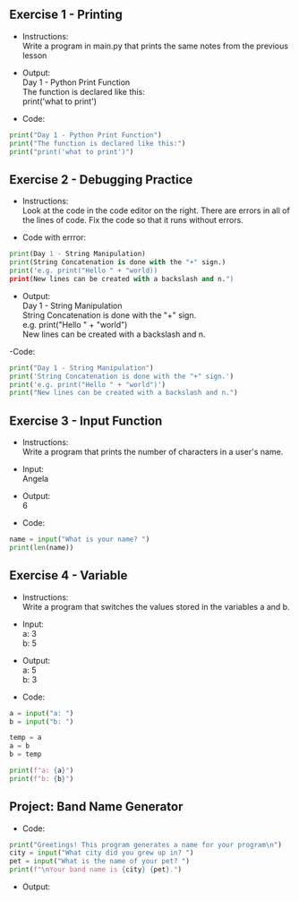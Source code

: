 ## Exercise 1 - Printing
- Instructions:<br>
Write a program in main.py that prints the same notes from the previous lesson

- Output:<br>
Day 1 - Python Print Function<br>
The function is declared like this:<br>
print('what to print')

- Code:
```python
print("Day 1 - Python Print Function")
print("The function is declared like this:")
print("print('what to print')")
```

## Exercise 2 - Debugging Practice
- Instructions:<br>
Look at the code in the code editor on the right. There are errors in all of the lines of code. Fix the code so that it runs without errors.

- Code with errror:
```py
print(Day 1 - String Manipulation)
print(String Concatenation is done with the "+" sign.)
print('e.g. print("Hello " + "world))
print(New lines can be created with a backslash and n.")
```

- Output:<br>
Day 1 - String Manipulation<br>
String Concatenation is done with the "+" sign.<br>
e.g. print("Hello " + "world")<br>
New lines can be created with a backslash and n.

-Code:
```py
print("Day 1 - String Manipulation")
print('String Concatenation is done with the "+" sign.')
print('e.g. print("Hello " + "world")')
print("New lines can be created with a backslash and n.")
```

## Exercise 3 - Input Function
- Instructions:<br>
Write a program that prints the number of characters in a user's name.

- Input:<br>
Angela

- Output:<br>
6

- Code:
```py
name = input("What is your name? ")
print(len(name))
```

## Exercise 4 - Variable
- Instructions:<br>
Write a program that switches the values stored in the variables a and b.

- Input:<br>
a: 3<br>
b: 5

- Output:<br>
a: 5<br>
b: 3

- Code:
```py
a = input("a: ")
b = input("b: ")

temp = a
a = b
b = temp

print(f"a: {a}")
print(f"b: {b}")
```

## Project: Band Name Generator
- Code:
```py
print("Greetings! This program generates a name for your program\n")
city = input("What city did you grew up in? ")
pet = input("What is the name of your pet? ")
print(f"\nYour band name is {city} {pet}.")
```

- Output:

